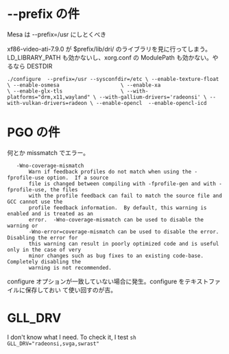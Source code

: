 # --prefix の件

Mesa は --prefix=/usr にしとくべき

xf86-video-ati-7.9.0 が $prefix/lib/dri/ のライブラリを見に行ってしまう。LD_LIBRARY_PATH
も効かないし、xorg.conf の ModulePath も効かない。やるなら DESTDIR

``
./configure  --prefix=/usr --sysconfdir=/etc \
            --enable-texture-float             \
            --enable-osmesa                    \
            --enable-xa                        \
            --enable-glx-tls                   \
            --with-platforms="drm,x11,wayland" \
 --with-gallium-drivers='radeonsi' \
 --with-vulkan-drivers=radeon \
 --enable-opencl  --enable-opencl-icd
``

# PGO の件

何とか missmatch でエラー。

       -Wno-coverage-mismatch
           Warn if feedback profiles do not match when using the -fprofile-use option.  If a source
           file is changed between compiling with -fprofile-gen and with -fprofile-use, the files
           with the profile feedback can fail to match the source file and GCC cannot use the
           profile feedback information.  By default, this warning is enabled and is treated as an
           error.  -Wno-coverage-mismatch can be used to disable the warning or
           -Wno-error=coverage-mismatch can be used to disable the error.  Disabling the error for
           this warning can result in poorly optimized code and is useful only in the case of very
           minor changes such as bug fixes to an existing code-base.  Completely disabling the
           warning is not recommended.

configure オプションが一致していない場合に発生。configure をテキストファイルに保存しておい
て使い回すのが吉。

# GLL_DRV

I don't know what I need. To check it, I test
``sh
GLL_DRV="radeonsi,svga,swrast"
``
<!-- vim: set tw=90 filetype=markdown : -->
